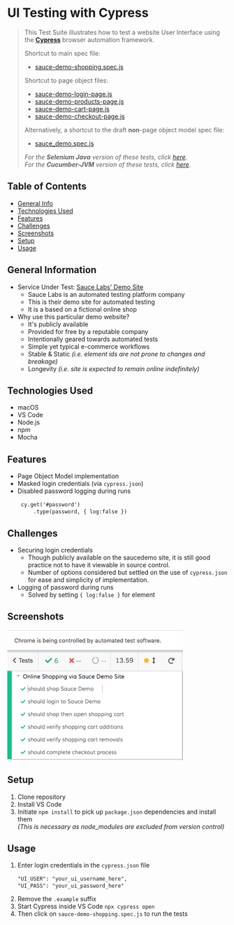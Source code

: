 
# UI Testing with Cypress

> This Test Suite illustrates how to test a website User Interface using the [**Cypress**](https://github.com/cypress-io/cypress) browser automation framework.
> 
> Shortcut to main spec file:
> * [sauce-demo-shopping.spec.js](./cypress/integration/sauce-demo-shopping.spec.js)
> 
> Shortcut to page object files:
> * [sauce-demo-login-page.js](./cypress/page-objects/sauce-demo-login-page.js)
> * [sauce-demo-products-page.js](./cypress/page-objects/sauce-demo-products-page.js)
> * [sauce-demo-cart-page.js](./cypress/page-objects/sauce-demo-cart-page.js)
> * [sauce-demo-checkout-page.js](./cypress/page-objects/sauce-demo-checkout-page.js)
> 
> Alternatively, a shortcut to the draft **non**-page object model spec file:
> * [sauce_demo.spec.js](./cypress/integration/sauce_demo.spec.js)
> 
> _For the **Selenium Java** version of these tests, click_ [_here_](../selenium-java). <br> _For the **Cucumber-JVM** version of these tests, click_ [_here_](../cucumber-java). 

## Table of Contents
* [General Info](#general-information)
* [Technologies Used](#technologies-used)
* [Features](#features)
* [Challenges](#challenges)
* [Screenshots](#screenshots)
* [Setup](#setup)
* [Usage](#usage)


## General Information
- Service Under Test: [Sauce Labs' Demo Site](https://www.saucedemo.com/)
  - Sauce Labs is an automated testing platform company
  - This is their demo site for automated testing
  - It is a based on a fictional online shop
- Why use this particular demo website?
  - It's publicly available
  - Provided for free by a reputable company
  - Intentionally geared towards automated tests
  - Simple yet typical e-commerce workflows
  - Stable & Static  _(i.e. element ids are not prone to changes and breakage)_
  - Longevity _(i.e. site is expected to remain online indefinitely)_


## Technologies Used
- macOS
- VS Code
- Node.js
- npm
- Mocha


## Features
- Page Object Model implementation
- Masked login credentials (via `cypress.json`)
- Disabled password logging during runs
    ```
     cy.get('#password')
         .type(password, { log:false })
    ``` 
    

## Challenges
- Securing login credentials
    - Though publicly available on the saucedemo site, it is still good practice not to have it viewable in source control.
    - Number of options considered but settled on the use of `cypress.json` for ease and simplicity of implementation.
- Logging of password during runs
    - Solved by setting `{ log:false }` for element


## Screenshots
![Test Results](./screenshot20220623_cypress-node.png)


## Setup
1. Clone repository
2. Install VS Code
3. Initiate `npm install` to pick up `package.json` dependencies and install them <br>  _(This is necessary as node_modules are excluded from version control)_


## Usage
1. Enter login credentials in the `cypress.json`  file
    ```
    "UI_USER": "your_ui_username_here",
    "UI_PASS": "your_ui_password_here"
   ```
2. Remove the `.example` suffix
3. Start Cypress inside VS Code
    `npx cypress open`
4. Then click on `sauce-demo-shopping.spec.js` to run the tests
